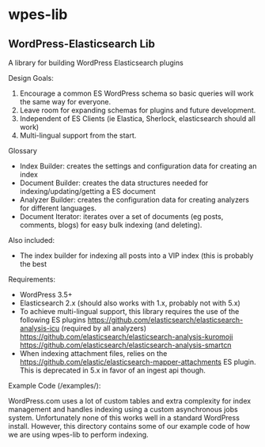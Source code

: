 wpes-lib
========

WordPress-Elasticsearch Lib
---------------------------
A library for building WordPress Elasticsearch plugins

Design Goals:

1. Encourage a common ES WordPress schema so basic queries will work the same way for everyone.
2. Leave room for expanding schemas for plugins and future development.
3. Independent of ES Clients (ie Elastica, Sherlock, elasticsearch should all work)
4. Multi-lingual support from the start.

Glossary
 - Index Builder: creates the settings and configuration data for creating an index
 - Document Builder: creates the data structures needed for indexing/updating/getting a ES document
 - Analyzer Builder: creates the configuration data for creating analyzers for different languages.
 - Document Iterator: iterates over a set of documents (eg posts, comments, blogs) for easy bulk indexing (and deleting).

Also included:
- The index builder for indexing all posts into a VIP index (this is probably the best

Requirements:

- WordPress 3.5+
- Elasticsearch 2.x (should also works with 1.x, probably not with 5.x)
- To achieve multi-lingual support, this library requires the use of the following ES plugins
  https://github.com/elasticsearch/elasticsearch-analysis-icu (required by all analyzers)
  https://github.com/elasticsearch/elasticsearch-analysis-kuromoji
  https://github.com/elasticsearch/elasticsearch-analysis-smartcn
- When indexing attachment files, relies on the https://github.com/elastic/elasticsearch-mapper-attachments ES plugin. This is deprecated in 5.x in favor of an ingest api though.

Example Code (/examples/):

WordPress.com uses a lot of custom tables and extra complexity for index management and handles indexing using a custom asynchronous jobs system. Unfortunately none of this works well in a standard WordPress install. However, this directory contains some of our example code of how we are using wpes-lib to perform indexing.
